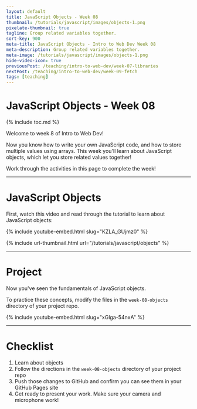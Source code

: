```yaml
---
layout: default
title: JavaScript Objects - Week 08
thumbnail: /tutorials/javascript/images/objects-1.png
pixelate-thumbnail: true
tagline: Group related variables together.
sort-key: 900
meta-title: JavaScript Objects - Intro to Web Dev Week 08
meta-description: Group related variables together.
meta-image: /tutorials/javascript/images/objects-1.png
hide-video-icon: true
previousPost: /teaching/intro-to-web-dev/week-07-libraries
nextPost: /teaching/intro-to-web-dev/week-09-fetch
tags: [teaching]
---
```


# JavaScript Objects - Week 08

{% include toc.md %}

Welcome to week 8 of Intro to Web Dev!

Now you know how to write your own JavaScript code, and how to store multiple values using arrays. This week you'll learn about JavaScript objects, which let you store related values together!

Work through the activities in this page to complete the week!

---

# JavaScript Objects

First, watch this video and read through the tutorial to learn about JavaScript objects:

{% include youtube-embed.html slug="KZLA_GUjmz0" %}

{% include url-thumbnail.html url="/tutorials/javascript/objects" %}

---

# Project

Now you've seen the fundamentals of JavaScript objects.

To practice these concepts, modify the files in the `week-08-objects` directory of your project repo.

{% include youtube-embed.html slug="xGlga-54nxA" %}

---

# Checklist

1. Learn about objects
2. Follow the directions in the `week-08-objects` directory of your project repo
3. Push those changes to GitHub and confirm you can see them in your GitHub Pages site
4. Get ready to present your work. Make sure your camera and microphone work!
